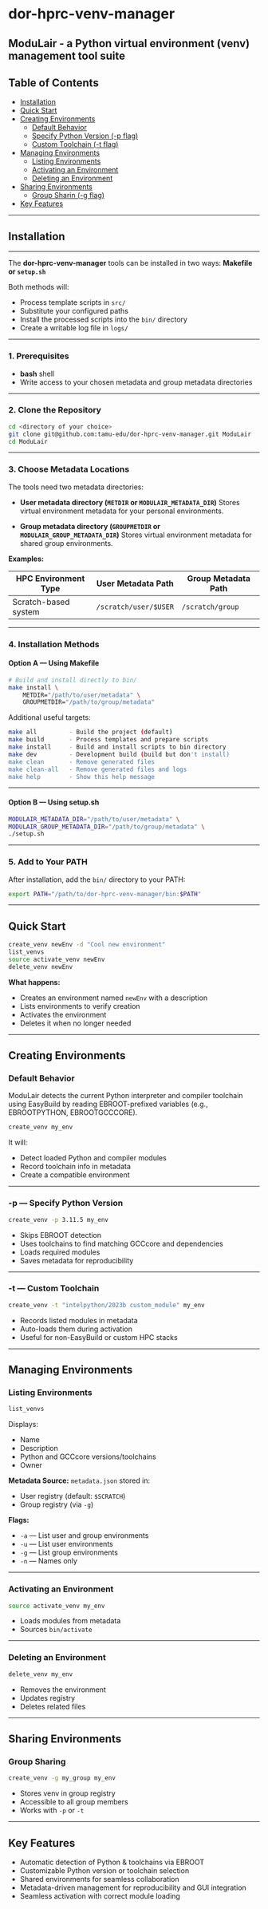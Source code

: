 # dor-hprc-venv-manager

ModuLair - a Python virtual environment (venv) management tool suite
---

## Table of Contents
- [Installation](#installation)
- [Quick Start](#quick-start)
- [Creating Environments](#creating-environments)
  - [Default Behavior](#default-behavior)
  - [Specify Python Version (-p flag)](#-p--specify-python-version)
  - [Custom Toolchain (-t flag)](#-t--custom-toolchain)
- [Managing Environments](#managing-environments)
  - [Listing Environments](#listing-environments)
  - [Activating an Environment](#activating-an-environment)
  - [Deleting an Environment](#deleting-an-environment)
- [Sharing Environments](#sharing-environments)
  - [Group Sharin (-g flag)](#group-sharing)
- [Key Features](#key-features)

---

## Installation

---

The **dor-hprc-venv-manager** tools can be installed in two ways: **Makefile or `setup.sh`**

Both methods will:

* Process template scripts in `src/`
* Substitute your configured paths
* Install the processed scripts into the `bin/` directory
* Create a writable log file in `logs/`

---

### 1. Prerequisites

* **bash** shell
* Write access to your chosen metadata and group metadata directories

---

### 2. Clone the Repository

```bash
cd <directory of your choice>
git clone git@github.com:tamu-edu/dor-hprc-venv-manager.git ModuLair
cd ModuLair
```

---

### 3. Choose Metadata Locations

The tools need two metadata directories:

* **User metadata directory (`METDIR` or `MODULAIR_METADATA_DIR`)**
  Stores virtual environment metadata for your personal environments.

* **Group metadata directory (`GROUPMETDIR` or `MODULAIR_GROUP_METADATA_DIR`)**
  Stores virtual environment metadata for shared group environments.

**Examples:**

| HPC Environment Type  | User Metadata Path    | Group Metadata Path |
| --------------------- | --------------------- | ------------------- |
| Scratch-based system  | `/scratch/user/$USER` | `/scratch/group`    |

---

### 4. Installation Methods

#### **Option A — Using Makefile**

```bash
# Build and install directly to bin/
make install \
    METDIR="/path/to/user/metadata" \
    GROUPMETDIR="/path/to/group/metadata"
```

Additional useful targets:

```bash
make all         - Build the project (default)
make build       - Process templates and prepare scripts
make install     - Build and install scripts to bin directory
make dev         - Development build (build but don't install)
make clean       - Remove generated files
make clean-all   - Remove generated files and logs
make help        - Show this help message
```

---

#### **Option B — Using setup.sh**

```bash
MODULAIR_METADATA_DIR="/path/to/user/metadata" \
MODULAIR_GROUP_METADATA_DIR="/path/to/group/metadata" \
./setup.sh
```

---

### 5. Add to Your PATH

After installation, add the `bin/` directory to your PATH:

```bash
export PATH="/path/to/dor-hprc-venv-manager/bin:$PATH"
```
---

## Quick Start

```bash
create_venv newEnv -d "Cool new environment"
list_venvs
source activate_venv newEnv
delete_venv newEnv
```

**What happens:**

* Creates an environment named `newEnv` with a description
* Lists environments to verify creation
* Activates the environment
* Deletes it when no longer needed

---

## Creating Environments

### Default Behavior

ModuLair detects the current Python interpreter and compiler toolchain using EasyBuild by reading EBROOT-prefixed variables (e.g., EBROOTPYTHON, EBROOTGCCCORE).

```bash
create_venv my_env
```

It will:

* Detect loaded Python and compiler modules
* Record toolchain info in metadata
* Create a compatible environment

---

### -p — Specify Python Version

```bash
create_venv -p 3.11.5 my_env
```

* Skips EBROOT detection
* Uses toolchains to find matching GCCcore and dependencies
* Loads required modules
* Saves metadata for reproducibility

---

### -t — Custom Toolchain

```bash
create_venv -t "intelpython/2023b custom_module" my_env
```

* Records listed modules in metadata
* Auto-loads them during activation
* Useful for non-EasyBuild or custom HPC stacks

---

## Managing Environments

### Listing Environments

```bash
list_venvs
```

Displays:

* Name
* Description
* Python and GCCcore versions/toolchains
* Owner

**Metadata Source:**
`metadata.json` stored in:

* User registry (default: `$SCRATCH`)
* Group registry (via `-g`)

**Flags:**

* `-a` — List user and group environments
* `-u` — List user environments
* `-g` — List group environments
* `-n` — Names only

---

### Activating an Environment

```bash
source activate_venv my_env
```

* Loads modules from metadata
* Sources `bin/activate`

---

### Deleting an Environment

```bash
delete_venv my_env
```

* Removes the environment
* Updates registry
* Deletes related files

---

## Sharing Environments

### Group Sharing

```bash
create_venv -g my_group my_env
```

* Stores venv in group registry
* Accessible to all group members
* Works with `-p` or `-t`

---

## Key Features

* Automatic detection of Python & toolchains via EBROOT
* Customizable Python version or toolchain selection
* Shared environments for seamless collaboration
* Metadata-driven management for reproducibility and GUI integration
* Seamless activation with correct module loading

